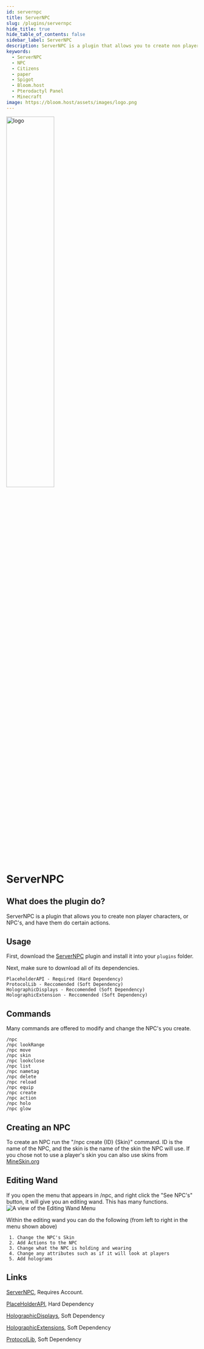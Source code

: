 ```yaml
---
id: servernpc
title: ServerNPC
slug: /plugins/servernpc
hide_title: true
hide_table_of_contents: false
sidebar_label: ServerNPC
description: ServerNPC is a plugin that allows you to create non player characters, or NPC's, and have them do certain actions.
keywords:
  - ServerNPC
  - NPC
  - Citizens
  - paper
  - Spigot
  - Bloom.host
  - Pterodactyl Panel
  - Minecraft
image: https://bloom.host/assets/images/logo.png
---
```


<div class="text--center">
<img src="https://bloom.host/assets/images/logo.png" alt="logo" height="50%" width="50%"/>
<h1>ServerNPC</h1>
</div>

## What does the plugin do?

ServerNPC is a plugin that allows you to create non player characters, or NPC's, and have them do certain actions.

## Usage
First, download the [ServerNPC](https://www.spigotmc.org/resources/servernpc-frequently-updates.74524/) plugin and install it into your `plugins` folder.   

Next, make sure to download all of its dependencies.
```
PlaceholderAPI - Required (Hard Dependency)
ProtocolLib - Reccomended (Soft Dependency)
HolographicDisplays - Reccomended (Soft Dependency)
HolographicExtension - Reccomended (Soft Dependency)

```
## Commands
Many commands are offered to modify and change the NPC's you create.
```
/npc
/npc lookRange
/npc move
/npc skin
/npc lookclose
/npc list
/npc nametag
/npc delete
/npc reload
/npc equip
/npc create
/npc action
/npc holo
/npc glow
```
## Creating an NPC

To create an NPC run the "/npc create {ID} {Skin}" command. ID is the name of the NPC, and the skin is the name of the skin the NPC will use. If you chose not to use a player's skin you can also use skins from [MineSkin.org](https://mineskin.org/)

## Editing Wand
If you open the menu that appears in /npc, and right click the "See NPC's" button, it will give you an editing wand. This has many functions.
![A view of the Editing Wand Menu](https://imgur.com/lDWNO3K.png)

Within the editing wand you can do the following (from left to right in the menu shown above)
```
 1. Change the NPC's Skin
 2. Add Actions to the NPC
 3. Change what the NPC is holding and wearing
 4. Change any attributes such as if it will look at players
 5. Add holograms
```



## Links

[ServerNPC](https://www.spigotmc.org/resources/servernpc-frequently-updates.74524/), Requires Account.

[PlaceHolderAPI](https://www.spigotmc.org/resources/placeholderapi.6245/), Hard Dependency

[HolographicDisplays](https://dev.bukkit.org/projects/holographic-displays), Soft Dependency

[HolographicExtensions](https://www.spigotmc.org/resources/holographicextension.18461/), Soft Dependency

[ProtocolLib](https://www.spigotmc.org/resources/protocollib.1997/), Soft Dependency
